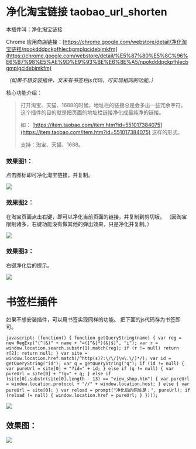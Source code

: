 # 净化淘宝链接 taobao_url_shorten

本插件叫：净化淘宝链接

Chrome 应用商店链接：[https://chrome.google.com/webstore/detail/净化淘宝链接/npokdddpckpfhlecbgmplgcidebjmkfm](https://chrome.google.com/webstore/detail/%E5%87%80%E5%8C%96%E6%B7%98%E5%AE%9D%E9%93%BE%E6%8E%A5/npokdddpckpfhlecbgmplgcidebjmkfm)

*（如果不想安装插件，文末有书签栏js代码，可实现相同的功能。）*

核心功能介绍：

> 打开淘宝、天猫、1688的时候，地址栏的链接总是会多出一些冗余字符。
> 这个插件的目的就是把页面的地址栏链接净化成最纯净的链接。
> 
> 如： [https://item.taobao.com/item.htm?id=551017384075](https://item.taobao.com/item.htm?id=551017384075) 这样的形式。
> 
> 支持：淘宝、天猫、1688。

### 效果图1：

点击图标即可净化淘宝链接，并复制。

![](https://github.com/eallion/taobao_url_shorten/blob/master/screenshots/browser_action.png)

### 效果图2：

在淘宝页面点击右键，即可以净化当前页面的链接，并复制到剪切板。
（因淘宝限制诸多，右键功能没有做其他的弹出效果，只是净化并复制。）

![](https://github.com/eallion/taobao_url_shorten/blob/master/screenshots/right_click.png)

### 效果图3：

右键净化后的提示。

![](https://github.com/eallion/taobao_url_shorten/blob/master/screenshots/alert.png)

# 书签栏插件

如果不想安装插件，可以用书签实现同样的功能。
把下面的js代码存为书签即可。
```
javascript: (function() { function getQueryString(name) { var reg = new RegExp("(^|&)" + name + "=([^&]*)(&|$)", "i"); var r = window.location.search.substr(1).match(reg); if (r != null) return r[2]; return null; } var site = window.location.href.match(/^http(s)?:\/\/[\w\.\/]*/); var id = getQueryString("id"); var q = getQueryString("q"); if (id != null) { var pureUrl = site[0] + "?id=" + id; } else if (q != null) { var pureUrl = site[0] + "?q=" + q; } else if (site[0].substr(site[0].length - 13) == "view_shop.htm") { var pureUrl = window.location.protocol + "//" + window.location.host; } else { var pureUrl = site[0]; } var reload = prompt("净化后的网址是：", pureUrl); if (reload != null) { window.location.href = pureUrl; } })();
```
![](https://github.com/eallion/taobao_url_shorten/blob/master/screenshots/bookmark.png)

## 效果图：

![](https://github.com/eallion/taobao_url_shorten/blob/master/screenshots/bookmark_js.png)
